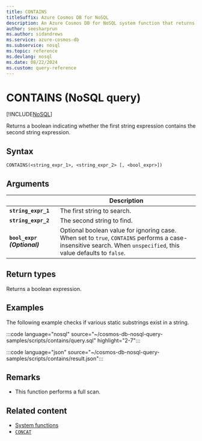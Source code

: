 ```yaml
---
title: CONTAINS
titleSuffix: Azure Cosmos DB for NoSQL
description: An Azure Cosmos DB for NoSQL system function that returns whether the first string contains the second.
author: seesharprun
ms.author: sidandrews
ms.service: azure-cosmos-db
ms.subservice: nosql
ms.topic: reference
ms.devlang: nosql
ms.date: 08/22/2024
ms.custom: query-reference
---
```


# CONTAINS (NoSQL query)

[!INCLUDE[NoSQL](../../includes/appliesto-nosql.md)]

Returns a boolean indicating whether the first string expression contains the second string expression.  

## Syntax

```nosql
CONTAINS(<string_expr_1>, <string_expr_2> [, <bool_expr>])  
```  

## Arguments

| | Description |
| --- | --- |
| **`string_expr_1`** | The first string to search. |
| **`string_expr_2`** | The second string to find. |
| **`bool_expr` *(Optional)***  | Optional boolean value for ignoring case. When set to `true`, `CONTAINS` performs a case-insensitive search. When `unspecified`, this value defaults to `false`. |

## Return types

Returns a boolean expression.  

## Examples

The following example checks if various static substrings exist in a string.

:::code language="nosql" source="~/cosmos-db-nosql-query-samples/scripts/contains/query.sql" highlight="2-7":::

:::code language="json" source="~/cosmos-db-nosql-query-samples/scripts/contains/result.json":::

## Remarks

- This function performs a full scan.

## Related content

- [System functions](system-functions.yml)
- [`CONCAT`](concat.md)
